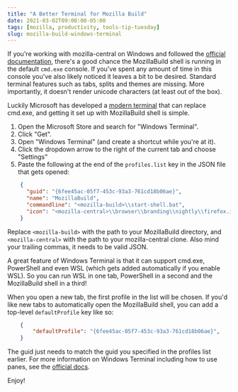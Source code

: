```yaml
---
title: "A Better Terminal for Mozilla Build"
date: 2021-03-02T09:00:00-05:00
tags: [mozilla, productivity, tools-tip-tuesday]
slug: mozilla-build-windows-terminal
---
```


If you're working with mozilla-central on Windows and followed the [official
documentation](https://firefox-source-docs.mozilla.org/setup/windows_build.html), there's a good
chance the MozillaBuild shell is running in the default `cmd.exe` console. If you've spent any
amount of time in this console you've also likely noticed it leaves a bit to be desired. Standard
terminal features such as tabs, splits and themes are missing. More importantly, it doesn't render
unicode characters (at least out of the box).

Luckily Microsoft has developed a [modern
terminal](https://www.microsoft.com/en-ca/p/windows-terminal/9n0dx20hk701) that can replace cmd.exe,
and getting it set up with MozillaBuild shell is simple.

<!--more-->

1. Open the Microsoft Store and search for "Windows Terminal".
2. Click "Get".
3. Open "Windows Terminal" (and create a shortcut while you're at it).
4. Click the dropdown arrow to the right of the current tab and choose "Settings"
5. Paste the following at the end of the `profiles.list` key in the JSON file that gets opened:

```json
    {
      "guid": "{6fee45ac-05f7-453c-93a3-761cd18b06ae}",
      "name": "MozillaBuild",
      "commandline": "<mozilla-build>\\start-shell.bat",
      "icon": "<mozilla-central>\\browser\\branding\\nightly\\firefox.ico"
    }
```

Replace `<mozilla-build>` with the path to your MozillaBuild directory, and `<mozilla-central>`
with the path to your mozilla-central clone. Also mind your trailing commas, it needs to be valid
JSON.

A great feature of Windows Terminal is that it can support cmd.exe, PowerShell and even WSL (which
gets added automatically if you enable WSL). So you can run WSL in one tab, PowerShell in a second and
the MozillaBuild shell in a third!

When you open a new tab, the first profile in the list will be chosen. If you'd like new tabs to
automatically open the MozillaBuild shell, you can add a top-level `defaultProfile` key like so:

```json
    {
        "defaultProfile": "{6fee45ac-05f7-453c-93a3-761cd18b06ae}",
    }
```

The guid just needs to match the guid you specified in the profiles list earlier. For more
information on Windows Terminal including how to use panes, see the [official
docs](https://docs.microsoft.com/en-us/windows/terminal/).

Enjoy!
